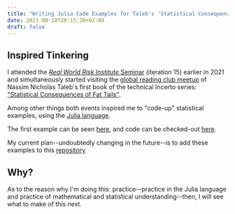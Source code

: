 ```yaml
---
title: "Writing Julia Code Examples for Taleb's 'Statistical Consequences of Fat Tails'"
date: 2021-08-10T20:15:20+02:00
draft: false
---
```


## Inspired Tinkering

I attended the [*Real World Risk Institute* Seminar](https://realworldrisk.com) (iteration 15) earlier in 2021 and simultaneously started visiting the [global reading club meetup](https://www.meetup.com/de-DE/global-technical-incerto-reading-club/) of Nassim Nicholas Taleb's first book of the technical Incerto series: ["Statistical Consequences of Fat Tails"](https://arxiv.org/abs/2001.10488).

Among other things both events inspired me to "code-up" statistical examples, using the [Julia language](https://arxiv.org/abs/2001.10488).

The first example can be seen [here](https://david.wilde-ventures.com/SCFT/chapter04_01.html), 
and code can be checked-out [here](https://github.com/davidchris/RWRI15Tinkering.jl/blob/main/src/SCFT-examples/chapter_04.jl).

My current plan--undoubtedly changing in the future--is to add these examples to this [repository](https://github.com/davidchris/RWRI15Tinkering.jl)

## Why?

As to the reason why I'm doing this: practice--practice in the Julia language and practice of mathematical and statistical understanding--then, I will see what to make of this next.
